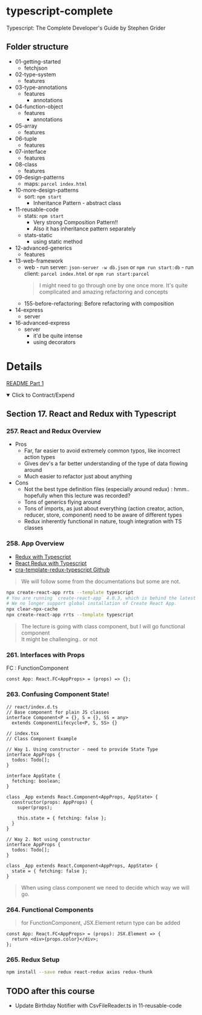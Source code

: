 # typescript-complete

Typescript: The Complete Developer's Guide by Stephen Grider

## Folder structure

- 01-getting-started
  - fetchjson
- 02-type-system
  - features
- 03-type-annotations
  - features
    - annotations
- 04-function-object
  - features
    - annotations
- 05-array
  - features
- 06-tuple
  - features
- 07-interface
  - features
- 08-class
  - features
- 09-design-patterns
  - maps: `parcel index.html`
- 10-more-design-patterns
  - sort: `npm start`
    - Inheritance Pattern - abstract class
- 11-reusable-code
  - stats: `npm start`
    - Very strong Composition Pattern!!
    - Also it has inheritance pattern separately
  - stats-static
    - using static method
- 12-advanced-generics
  - features
- 13-web-framework
  - web - run server: `json-server -w db.json` or `npm run start:db` - run client: `parcel index.html` or `npm run start:parcel`
    > I might need to go through one by one once more. It's quite complicated and amazing refactoring and concepts
  - 155-before-refactoring: Before refactoring with composition
- 14-express
  - server
- 16-advanced-express
  - server
    - it'd be quite intense
    - using decorators

# Details

[README Part 1](./README-part-1.md)

<details open> 
  <summary>Click to Contract/Expend</summary>

## Section 17. React and Redux with Typescript

### 257. React and Redux Overview

- Pros
  - Far, far easier to avoid extremely common typos, like incorrect action types
  - Gives dev's a far better understanding of the type of data flowing around
  - Much easier to refactor just about anything
- Cons
  - Not the best type definition files (especially around redux) : hmm.. hopefully when this lecture was recorded?
  - Tons of generics flying around
  - Tons of imports, as just about everything (action creator, action, reducer, store, component) need to be aware of different types
  - Redux inherently functional in nature, tough integration with TS classes

### 258. App Overview

- [Redux with Typescript](https://redux.js.org/usage/usage-with-typescript)
- [React Redux with Typescript](https://react-redux.js.org/using-react-redux/usage-with-typescript)
- [cra-template-redux-typescript Github](https://github.com/reduxjs/cra-template-redux-typescript)

> We will follow some from the documentations but some are not.

```sh
npx create-react-app rrts --template typescript
# You are running `create-react-app` 4.0.3, which is behind the latest release (5.0.0).
# We no longer support global installation of Create React App.
npx clear-npx-cache
npx create-react-app rrts --template typescript
```

> The lecture is going with class component, but I will go functional component\
> It might be challenging.. or not

### 261. Interfaces with Props

FC : FunctionComponent

```tsx
const App: React.FC<AppProps> = (props) => {};
```

### 263. Confusing Component State!

```tsx
// react/index.d.ts
// Base component for plain JS classes
interface Component<P = {}, S = {}, SS = any>
  extends ComponentLifecycle<P, S, SS> {}
```

```tsx
// index.tsx
// Class Component Example

// Way 1. Using constructor - need to provide State Type
interface AppProps {
  todos: Todo[];
}

interface AppState {
  fetching: boolean;
}

class _App extends React.Component<AppProps, AppState> {
  constructor(props: AppProps) {
    super(props);

    this.state = { fetching: false };
  }
}

// Way 2. Not using constructor
interface AppProps {
  todos: Todo[];
}

class _App extends React.Component<AppProps, AppState> {
  state = { fetching: false };
}
```

> When using class component we need to decide which way we will go.

### 264. Functional Components

> for FunctionComponent, JSX.Element return type can be added

```tsx
const App: React.FC<AppProps> = (props): JSX.Element => {
  return <div>{props.color}</div>;
};
```

### 265. Redux Setup

```sh
npm install --save redux react-redux axios redux-thunk
```

</details>

## TODO after this course

- Update Birthday Notifier with CsvFileReader.ts in 11-reusable-code
